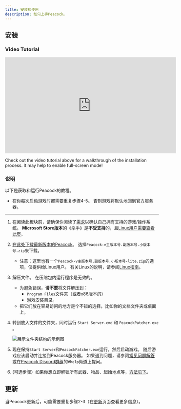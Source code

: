 ```yaml
---
title: 安装和使用
description: 如何上手Peacock。
---
```


## 安装

### Video Tutorial

<iframe width="560" height="315" src="https://www.youtube-nocookie.com/embed/nF5ngiuDe5M?start=92" title="YouTube video player" frameborder="0" allow="autoplay; encrypted-media; picture-in-picture; web-share" referrerpolicy="strict-origin-when-cross-origin" allowfullscreen="true"></iframe>

Check out the video tutorial above for a walkthrough of the installation process. It may help to enable full-screen mode!

### 说明

以下是获取和运行Peacock的教程。

-   在你每次启动游戏时都需要重复步骤4-5。 否则游戏将默认地回到官方服务器。

---

1. 在阅读此板块前，请确保你阅读了[需求](./requirements.md)以确认自己拥有支持的游戏/操作系统。 **Microsoft Store版本**的《杀手》是**不受支持**的，且[Linux用户需要查看此页](../guides/linux-setup.md)。

2. [在此处下载最新版本的Peacock](https://github.com/thepeacockproject/Peacock/releases/latest)。 选择`Peacock-v主版本号.副版本号.小版本号.zip`来下载。

    - 注意：这里也有一个`Peacock-v主版本号.副版本号.小版本号-lite.zip`的选项，仅提供给Linux用户。 有关Linux的说明，请参阅[Linux指南](../guides/linux-setup.md)。

3. 解压文件。 在压缩包内运行程序是无效的。

   - 为避免错误，**请不要**将文件解压到：
     - `Program Files`文件夹（或者x86版本的）
     - 游戏安装目录。
   - 把它们放在容易访问的地方是个不错的选择，比如你的文档文件夹或桌面上。

4. 转到放入文件的文件夹，同时运行 `Start Server.cmd` 和 `PeacockPatcher.exe` 。

   ![展示文件夹结构的示例图](/img/patcher_and_server.png)

5. 现在保持`Start Server`和`PeacockPatcher.exe`运行，然后启动游戏。 随后游戏应该启动并连接到Peacock服务器。 如果遇到问题，请参阅[常见问题解答](./faq.md)或在[Peacock Discord群组](https://thepeacockproject.org/discord)的`#help`频道上提问。

6. (可选步骤）如果你想立即解锁所有武器、物品、起始地点等，[方法见下](../intel/faq.md#how-to-get-all-items)。

## 更新

当Peacock更新后，可能需要重复步骤2-3（在[更新](./updating.md)页面查看更多信息）。
